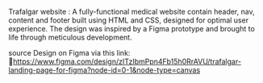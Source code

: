 Trafalgar website :
A fully-functional medical website contain header, nav, content and footer built using HTML and CSS, designed for optimal user experience.
The design was inspired by a Figma prototype and brought to life through meticulous development.

source Design on Figma via this link:
🔗https://www.figma.com/design/zITzIbmPpn4Fb15h0RrAVU/trafalgar-landing-page-for-figma?node-id=0-1&node-type=canvas
